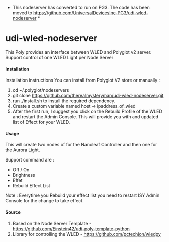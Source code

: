 
* This nodeserver has converted to run on PG3. The code has been moved to https://github.com/UniversalDevicesInc-PG3/udi-wled-nodeserver *

# udi-wled-nodeserver

This Poly provides an interface between WLED and Polyglot v2 server. Support control of one WLED Light per Node Server

#### Installation

Installation instructions
You can install from Polyglot V2 store or manually :

1. cd ~/.polyglot/nodeservers
2. git clone https://github.com/therealmysteryman/udi-wled-nodeserver.git
3. run ./install.sh to install the required dependency.
4. Create a custom variable named host -> ipaddress_of_wled
5. After the first run, I suggest you click on the Rebuild Profile of the WLED and restart the Admin Console. This will provide you with and updated list of Effect for your WLED.

#### Usage

This will create two nodes of for the Nanoleaf Controller and then one for the Aurora Light.

Support command are :
- Off / On 
- Brightness
- Effet
- Rebuild Effect List


Note : Everytime you Rebuild your effect list you need to restart ISY Admin Console for the change to take effect.

#### Source

1. Based on the Node Server Template - https://github.com/Einstein42/udi-poly-template-python
2. Library for controlling the WLED - https://github.com/pctechjon/wledpy
